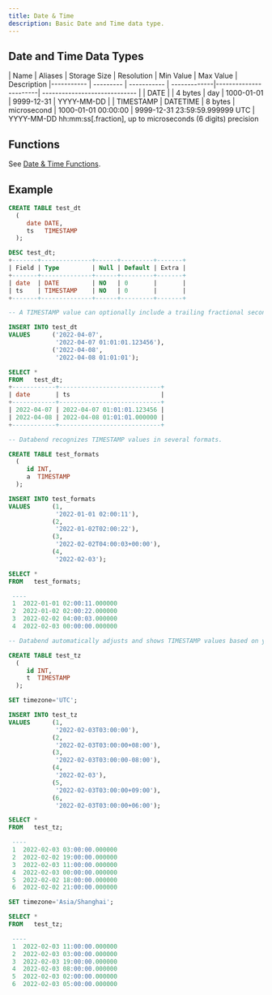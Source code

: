 ```yaml
---
title: Date & Time
description: Basic Date and Time data type.
---
```


## Date and Time Data Types

|  Name      | Aliases   | Storage Size |  Resolution  | Min Value             | Max Value                      | Description
|----------- | --------- |  ----------- | -------------|-----------------------| -----------------------------  |
|  DATE      |           | 4 bytes      |  day         | 1000-01-01            | 9999-12-31                     | YYYY-MM-DD             |
|  TIMESTAMP |  DATETIME | 8 bytes      |  microsecond | 1000-01-01 00:00:00   | 9999-12-31 23:59:59.999999 UTC | YYYY-MM-DD hh:mm:ss[.fraction], up to microseconds (6 digits) precision

## Functions

See [Date & Time Functions](/doc/reference/functions/datetime-functions).

## Example

```sql
CREATE TABLE test_dt
  (
     date DATE,
     ts   TIMESTAMP
  );

DESC test_dt;
+-------+--------------+------+---------+-------+
| Field | Type         | Null | Default | Extra |
+-------+--------------+------+---------+-------+
| date  | DATE         | NO   | 0       |       |
| ts    | TIMESTAMP    | NO   | 0       |       |
+-------+--------------+------+---------+-------+

-- A TIMESTAMP value can optionally include a trailing fractional seconds part in up to microseconds (6 digits) precision.

INSERT INTO test_dt
VALUES      ('2022-04-07',
             '2022-04-07 01:01:01.123456'),
            ('2022-04-08',
             '2022-04-08 01:01:01');

SELECT *
FROM   test_dt;
+------------+----------------------------+
| date       | ts                         |
+------------+----------------------------+
| 2022-04-07 | 2022-04-07 01:01:01.123456 |
| 2022-04-08 | 2022-04-08 01:01:01.000000 |
+------------+----------------------------+

-- Databend recognizes TIMESTAMP values in several formats.

CREATE TABLE test_formats
  (
     id INT,
     a  TIMESTAMP
  );

INSERT INTO test_formats
VALUES      (1,
             '2022-01-01 02:00:11'),
            (2,
             '2022-01-02T02:00:22'),
            (3,
             '2022-02-02T04:00:03+00:00'),
            (4,
             '2022-02-03');

SELECT *
FROM   test_formats;

 ----
 1  2022-01-01 02:00:11.000000
 2  2022-01-02 02:00:22.000000
 3  2022-02-02 04:00:03.000000
 4  2022-02-03 00:00:00.000000

-- Databend automatically adjusts and shows TIMESTAMP values based on your current timezone.

CREATE TABLE test_tz
  (
     id INT,
     t  TIMESTAMP
  );

SET timezone='UTC';

INSERT INTO test_tz
VALUES      (1,
             '2022-02-03T03:00:00'),
            (2,
             '2022-02-03T03:00:00+08:00'),
            (3,
             '2022-02-03T03:00:00-08:00'),
            (4,
             '2022-02-03'),
            (5,
             '2022-02-03T03:00:00+09:00'),
            (6,
             '2022-02-03T03:00:00+06:00');

SELECT *
FROM   test_tz;

 ----
 1  2022-02-03 03:00:00.000000
 2  2022-02-02 19:00:00.000000
 3  2022-02-03 11:00:00.000000
 4  2022-02-03 00:00:00.000000
 5  2022-02-02 18:00:00.000000
 6  2022-02-02 21:00:00.000000

SET timezone='Asia/Shanghai';

SELECT *
FROM   test_tz;

 ----
 1  2022-02-03 11:00:00.000000
 2  2022-02-03 03:00:00.000000
 3  2022-02-03 19:00:00.000000
 4  2022-02-03 08:00:00.000000
 5  2022-02-03 02:00:00.000000
 6  2022-02-03 05:00:00.000000
```
